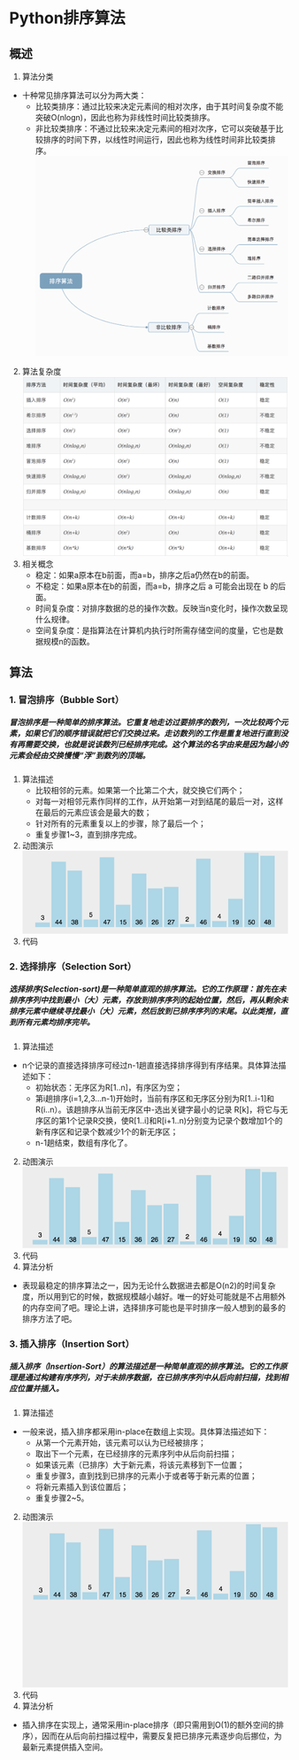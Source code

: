# Python排序算法
## 概述
1. 算法分类
  + 十种常见排序算法可以分为两大类：
    + 比较类排序：通过比较来决定元素间的相对次序，由于其时间复杂度不能突破O(nlogn)，因此也称为非线性时间比较类排序。
    + 非比较类排序：不通过比较来决定元素间的相对次序，它可以突破基于比较排序的时间下界，以线性时间运行，因此也称为线性时间非比较类排序。
![image](https://github.com/CharlesBird/Resources/raw/master/coding/Algorithm_exercise/SortMethod/images/classify.png)
2. 算法复杂度
![image](https://github.com/CharlesBird/Resources/raw/master/coding/Algorithm_exercise/SortMethod/images/Complexity.png)
3. 相关概念
   + 稳定：如果a原本在b前面，而a=b，排序之后a仍然在b的前面。
   + 不稳定：如果a原本在b的前面，而a=b，排序之后 a 可能会出现在 b 的后面。
   + 时间复杂度：对排序数据的总的操作次数。反映当n变化时，操作次数呈现什么规律。
   + 空间复杂度：是指算法在计算机内执行时所需存储空间的度量，它也是数据规模n的函数。
## 算法
### 1. 冒泡排序（Bubble Sort）
##### 冒泡排序是一种简单的排序算法。它重复地走访过要排序的数列，一次比较两个元素，如果它们的顺序错误就把它们交换过来。走访数列的工作是重复地进行直到没有再需要交换，也就是说该数列已经排序完成。这个算法的名字由来是因为越小的元素会经由交换慢慢“浮”到数列的顶端。
1. 算法描述
   + 比较相邻的元素。如果第一个比第二个大，就交换它们两个；
   + 对每一对相邻元素作同样的工作，从开始第一对到结尾的最后一对，这样在最后的元素应该会是最大的数；
   + 针对所有的元素重复以上的步骤，除了最后一个；
   + 重复步骤1~3，直到排序完成。
2. 动图演示
![image](https://github.com/CharlesBird/Resources/raw/master/coding/Algorithm_exercise/SortMethod/images/BubbleSort.gif)
3. 代码

### 2. 选择排序（Selection Sort）
##### 选择排序(Selection-sort)是一种简单直观的排序算法。它的工作原理：首先在未排序序列中找到最小（大）元素，存放到排序序列的起始位置，然后，再从剩余未排序元素中继续寻找最小（大）元素，然后放到已排序序列的末尾。以此类推，直到所有元素均排序完毕。
1. 算法描述
  + n个记录的直接选择排序可经过n-1趟直接选择排序得到有序结果。具体算法描述如下：
    + 初始状态：无序区为R[1..n]，有序区为空；
    + 第i趟排序(i=1,2,3…n-1)开始时，当前有序区和无序区分别为R[1..i-1]和R(i..n）。该趟排序从当前无序区中-选出关键字最小的记录 R[k]，将它与无序区的第1个记录R交换，使R[1..i]和R[i+1..n)分别变为记录个数增加1个的新有序区和记录个数减少1个的新无序区；
    + n-1趟结束，数组有序化了。
2. 动图演示
![image](https://github.com/CharlesBird/Resources/raw/master/coding/Algorithm_exercise/SortMethod/images/SelectionSort.gif)
3. 代码
4. 算法分析
+ 表现最稳定的排序算法之一，因为无论什么数据进去都是O(n2)的时间复杂度，所以用到它的时候，数据规模越小越好。唯一的好处可能就是不占用额外的内存空间了吧。理论上讲，选择排序可能也是平时排序一般人想到的最多的排序方法了吧。

### 3. 插入排序（Insertion Sort）
##### 插入排序（Insertion-Sort）的算法描述是一种简单直观的排序算法。它的工作原理是通过构建有序序列，对于未排序数据，在已排序序列中从后向前扫描，找到相应位置并插入。
1. 算法描述
  + 一般来说，插入排序都采用in-place在数组上实现。具体算法描述如下：
    + 从第一个元素开始，该元素可以认为已经被排序；
    + 取出下一个元素，在已经排序的元素序列中从后向前扫描；
    + 如果该元素（已排序）大于新元素，将该元素移到下一位置；
    + 重复步骤3，直到找到已排序的元素小于或者等于新元素的位置；
    + 将新元素插入到该位置后；
    + 重复步骤2~5。
2. 动图演示
![image](https://github.com/CharlesBird/Resources/raw/master/coding/Algorithm_exercise/SortMethod/images/InsertionSort.gif)
3. 代码
4. 算法分析
+ 插入排序在实现上，通常采用in-place排序（即只需用到O(1)的额外空间的排序），因而在从后向前扫描过程中，需要反复把已排序元素逐步向后挪位，为最新元素提供插入空间。
